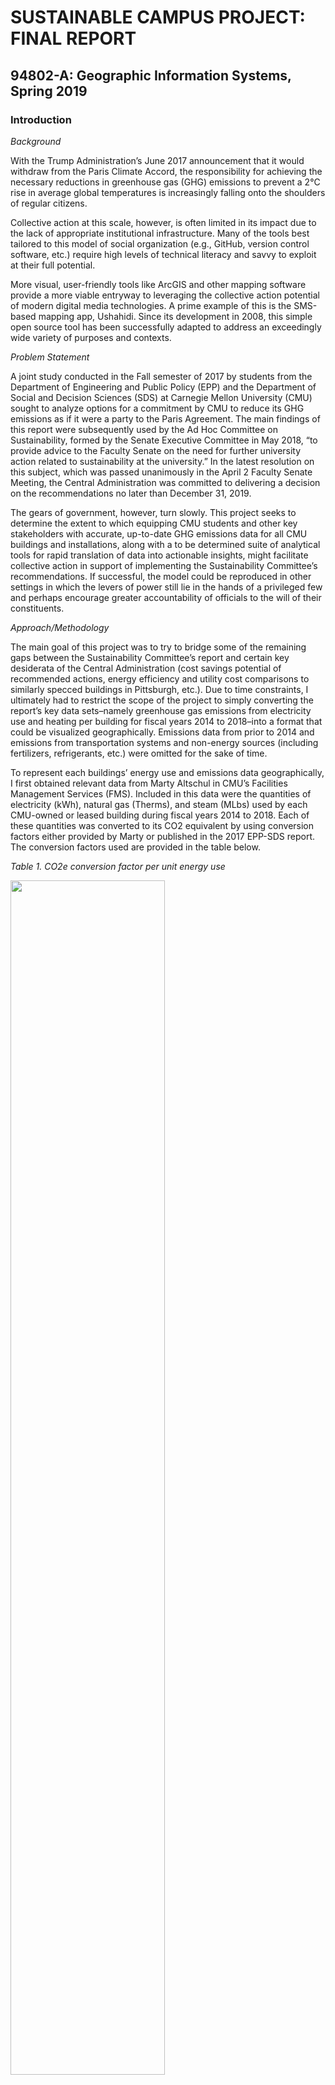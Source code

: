 # SUSTAINABLE CAMPUS PROJECT: FINAL REPORT
## 94802-A: Geographic Information Systems, Spring 2019

### Introduction

*Background*

With the Trump Administration’s June 2017 announcement that it would withdraw from the Paris Climate Accord, the responsibility for achieving the necessary reductions in greenhouse gas (GHG) emissions to prevent a 2°C rise in average global temperatures is increasingly falling onto the shoulders of regular citizens. 

Collective action at this scale, however, is often limited in its impact due to the lack of appropriate institutional infrastructure. Many of the tools best tailored to this model of social organization (e.g., GitHub, version control software, etc.) require high levels of technical literacy and savvy to exploit at their full potential. 

More visual, user-friendly tools like ArcGIS and other mapping software provide a more viable entryway to leveraging the collective action potential of modern digital media technologies. A prime example of this is the SMS-based mapping app, Ushahidi. Since its development in 2008, this simple open source tool has been successfully adapted to address an exceedingly wide variety of purposes and contexts. 

*Problem Statement*

A joint study conducted in the Fall semester of 2017 by students from the Department of Engineering and Public Policy (EPP) and the Department of Social and Decision Sciences (SDS) at Carnegie Mellon University (CMU) sought to analyze options for a commitment by CMU to reduce its GHG emissions as if it were a party to the Paris Agreement. The main findings of this report were subsequently used by the Ad Hoc Committee on Sustainability, formed by the Senate Executive Committee in May 2018, “to provide advice to the Faculty Senate on the need for further university action related to sustainability at the university.” In the latest resolution on this subject, which was passed unanimously in the April 2 Faculty Senate Meeting, the Central Administration was committed to delivering a decision on the recommendations no later than December 31, 2019.

The gears of government, however, turn slowly. This project seeks to determine the extent to which equipping CMU students and other key stakeholders with accurate, up-to-date GHG emissions data for all CMU buildings and installations, along with a to be determined suite of analytical tools for rapid translation of data into actionable insights, might facilitate collective action in support of implementing the Sustainability Committee’s recommendations. If successful, the model could be reproduced in other settings in which the levers of power still lie in the hands of a privileged few and perhaps encourage greater accountability of officials to the will of their constituents. 

*Approach/Methodology*

The main goal of this project was to try to bridge some of the remaining gaps between the Sustainability Committee’s report and certain key desiderata of the Central Administration (cost savings potential of recommended actions, energy efficiency and utility cost comparisons to similarly specced buildings in Pittsburgh, etc.). Due to time constraints, I ultimately had to restrict the scope of the project to simply converting the report’s key data sets–namely greenhouse gas emissions from electricity use and heating per building for fiscal years 2014 to 2018–into a format that could be visualized geographically. Emissions data from prior to 2014 and emissions from transportation systems and non-energy sources (including fertilizers, refrigerants, etc.) were omitted for the sake of time. 

To represent each buildings’ energy use and emissions data geographically, I first obtained relevant data from Marty Altschul in CMU’s Facilities Management Services (FMS). Included in this data were the quantities of electricity (kWh), natural gas (Therms), and steam (MLbs) used by each CMU-owned or leased building during fiscal years 2014 to 2018. Each of these quantities was converted to its CO2 equivalent by using conversion factors either provided by Marty or published in the 2017 EPP-SDS report. The conversion factors used are provided in the table below.

*Table 1. CO2e conversion factor per unit energy use*
<p align="left">
<img width="70%" height="70%" src="https://user-images.githubusercontent.com/32546509/80046548-ecde1080-84d8-11ea-8040-f3d33779f126.JPG">
</p>

Once the energy use data had been converted to its CO2 equivalent values, it was joined to a shapefile of Allegheny County building footprints. This required first identifying which building IDs (BL_ID) from the energy use data set related to which building footprint ID (OBJECTID) in the Allegheny County building footprint data set (this was a many-to-one join in which multiple building IDs shared the same footprint ID). More detailed instructions on how these two data sets were matched is provided in the accompanying process log (see 4/24 entry). 

Next, I used definition queries to separate the 2018 fiscal year emissions data for each of the three energy types (electricity, natural gas, and steam). I then exported each of the resultant map layers as GeoJson files and uploaded them as data sets into [Mapbox](https://www.mapbox.com/). Once imported to Mapbox, I created a Style in which each CMU building was displayed as a 3D extrusion with a height proportional to its CO2e emissions. 

 
*Fig. 1. All map layers displayed (Mapbox Style editor view, in process)*
<p align="center">
<img width="100%" height="100%" src="https://user-images.githubusercontent.com/32546509/80047637-f2892580-84db-11ea-8607-6a6c9605daee.JPG">
</p>

I wanted to use a “stacking” method to present the proportion of total CO2e emissions represented by each of the three energy types, but I couldn’t pull it off in the allotted time frame. I believe I could eventually accomplish this effect by setting the base height of each component layer equal to the height of the layer underneath it (e.g., base height of electricity layer = height of natural gas layer, and base height of natural gas layer = height of steam layer). The figure below illustrates how the base layer function could be used to achieve a stacking effect. 

*Fig. 2. Illustration of using base layer setting to achieve “stacking” effect*
<p align="center">
<img width="100%" height="100%" src="https://user-images.githubusercontent.com/32546509/80047642-f4eb7f80-84db-11ea-87c9-c737eaaf5255.JPG">
</p>

Finally, I uploaded the [final map source code](https://github.com/jaxgoodlabs/Sustainable_Campus) onto GitHub. Using a series of Mapbox tutorials, I adjusted the map’s source code to incorporate some basic interactivity, including pop-ups to display information about each building. Though I had planned to have these pop ups include the building name, address, and proportional breakdown of CO2e emissions per energy type, time constraints only allowed me to configure the pop ups with a single value, aggregate CO2e emissions (see Fig. 3). 

*Fig. 3. Interactive map in GitHub Pages, illustrating pop-up feature*
<p align="center">
<img width="100%" height="100%" src="https://user-images.githubusercontent.com/32546509/80047644-f7e67000-84db-11ea-9250-9e6a57e93f0e.JPG">
</p>

### Results

*Solution/Findings*

Details related to troubleshooting are presented in the Approach/Methodology section above. More details on problems encountered during this project and how they were resolved can be found in the accompanying process log (see file: “GISProcessLogPatrickCampbell”). Results and findings are provided in the Conclusion section below. 

### Conclusion

Due to time constraints, I was unable to draw any final conclusions with respect to the central question of this study. That question was, “To what extent would equipping CMU students and other key stakeholders with accurate, up-to-date GHG emissions data for all CMU buildings and installations–along with the relevant set of analytical tools for rapid translation of data into actionable insights–facilitate collective action in support of implementing the Sustainability Committee’s recommendations?” By publishing the project on GitHub and GitHub Pages and sharing my work with those CMU students and faculty that are most active in promoting sustainability initiatives on campus, I hope to have laid the groundwork for eventually having that question answered. In the meantime, I was able to draw several provisional conclusions related to energy use and CO2e emissions of a large proportion of CMU-owned buildings and installations during the 2018 fiscal year. The most significant of these conclusions are presented below.

The average amount of CO2e emissions for CMU buildings in 2018 was 47,331 metric tons, with a standard deviation of 125,383 metric tons. The five buildings with the highest CO2e emissions values were:

1.	Pittsburgh Technology Center (OBJECTID #30998) – 1,033,795 metric tons
2.	ASTM International Test Monitoring Center (OBJECTID #481673) – 284,229 metric tons
3.	Cohon University Center (OBJECTID #142418) – 262,727 metric tons
4.	Morewood Gardens A-E (OBJECTID #150665) – 209,549 metric tons
5.	Doherty Apartments (OBJECTID #158025) – 152,705 metric tons

The five buildings with the lowest (non-zero) CO2e emissions values were:

1.	Bramer House & Garage (OBJECTID #149805) - 22 metric tons
2.	Highlands Apartments (OBJECTID #116460) - 46 metric tons
3.	Alumni House (OBJECTID #148899) - 648 metric tons
4.	Smith Hall (OBJECTID #143904) - 711 metric tons
5.	Margaret Morrison Apartments B (OBJECTID #169488) – 1,384 metric tons

Some of these findings are surprising and may reflect anomalies or inaccuracies in the data. One possible explanation for why this might happen is that the building footprint layer, which serves as the focal point of my analysis (identified by OBJECTID), sometimes encompasses more than one distinct building (identified by BL_ID). In such cases, the energy use and emissions values would be much higher than they should be, e.g., in the case that each building was represented individually. This is likely the case, for instance, for the OBJECTID associated with Morewood Gardens A-E above. 

### Future Work

Due to time constraints, there were several things I had hoped to accomplish that I wasn’t able to. Below I’ve provided a short list of suggestions for future work.

1.	Add emissions data for transportation systems and non-energy sources to more closely conform to the report that this analysis is intended to complement.
2.	Clean up the source data to make pop up info more readable/informative
3.	Provide a more granular breakdown of energy use and emissions per building by using building id (provided by FMS’s energy use and emissions data) instead of OBJECTID (the county’s building footprint data)
4.	Add missing buildings and related emissions data, especially Tepper
5.	Normalize energy use and emissions data by incorporating building size/area and other relevant attributes
6.	Separate energy use and emissions data according to building type (residential, industrial, etc.)
7.	Compare my findings and conclusions with those published in the 2017 EPP-SDS joint study for QA/QC purposes
8.	Add additional analytical tools and improve interactivity of published map (top priorities are relating emissions data to key desiderata of CMU’s Central Administration, including cost savings potential of recommended actions, energy efficiency and utility cost comparisons to similarly specced buildings in Pittsburgh, etc.)
9.	Include additional years to identify time trends (energy use and emissions data available for as far back as 2003)
10.	Clean up Process Log and convert to a concise protocol that others can follow to reproduce this study for their campus, and upload to Sustainable_Campus repository on GitHub

### Data Source(s)

A complete list of data sources used for this project along with descriptions of each can be found in the accompanying data documentation file (see file: “GISDataSourcesPatrickCampbell”). 

### References

Clay, Karen, Neil Donahue, Dave Dzombak, Vivian Loftness, Nick Muller, Illah Nourbakhsh, Illah, Ed Rubin, and Joel Tarr, eds. “The    Future of Sustainability Education, Research and Practice at CMU: Report of the Faculty Senate Ad Hoc Committee on Sustainability.” Carnegie Mellon University. February 2019.

Department of Engineering and Public Policy and Department of Social and Decision Sciences “Pittsburgh to Paris: Reducing the Carbon Footprint of Carnegie Mellon University.” Carnegie Mellon University. December 2017.

Maron, Mikel. “Mapbox Education – CMU Presentation.” PowerPoint Presentation. [https://docs.google.com/presentation/d/1sE0KsPb9ICbG7Ne1TucivOEmWDcTQuVjBH2cNRIytcU/edit?usp=sharing](https://docs.google.com/presentation/d/1sE0KsPb9ICbG7Ne1TucivOEmWDcTQuVjBH2cNRIytcU/edit?usp=sharing). Accessed April 25, 2019.

### Project Updates
On XX/XX/XXXX, this project was featured on Mapbox's student work. See the post [here]().
